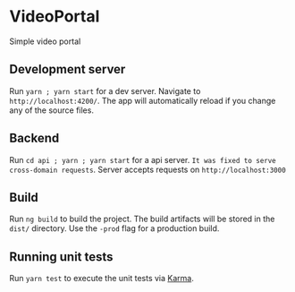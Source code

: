 # VideoPortal

Simple video portal

## Development server

Run `yarn ; yarn start` for a dev server. Navigate to `http://localhost:4200/`. The app will automatically reload if you change any of the source files.

## Backend

Run `cd api ; yarn ; yarn start` for a api server. `It was fixed to serve cross-domain requests`. Server accepts requests on `http://localhost:3000`

## Build

Run `ng build` to build the project. The build artifacts will be stored in the `dist/` directory. Use the `-prod` flag for a production build.

## Running unit tests

Run `yarn test` to execute the unit tests via [Karma](https://karma-runner.github.io).
